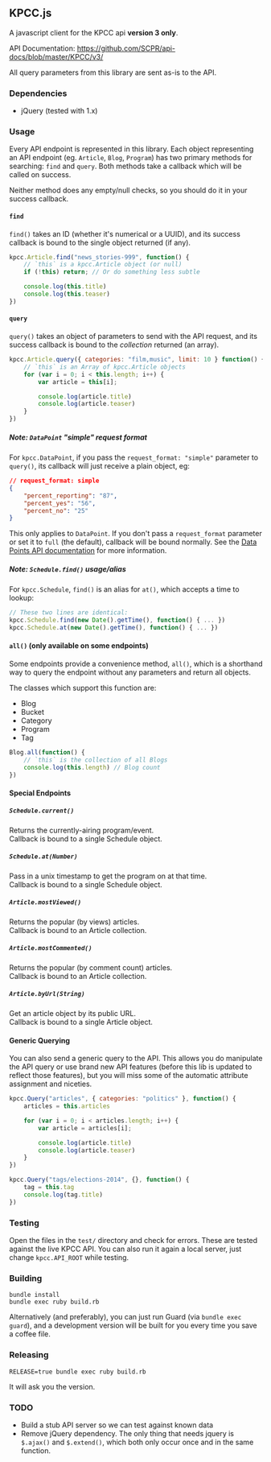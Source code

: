 ## KPCC.js

A javascript client for the KPCC api **version 3 only**.

API Documentation: https://github.com/SCPR/api-docs/blob/master/KPCC/v3/

All query parameters from this library are sent as-is to the API.


### Dependencies
* jQuery (tested with 1.x)


### Usage
Every API endpoint is represented in this library. Each object representing an API endpoint (eg. `Article`, `Blog`, `Program`) has two primary methods for searching: `find` and `query`. Both methods take a callback which will be called on success.

Neither method does any empty/null checks, so you should do it in your success callback.

#### `find`
`find()` takes an ID (whether it's numerical or a UUID), and its success callback is bound to the single object returned (if any).

```javascript
kpcc.Article.find("news_stories-999", function() {
    // `this` is a kpcc.Article object (or null)
    if (!this) return; // Or do something less subtle

    console.log(this.title)
    console.log(this.teaser)
})
```

#### `query`
`query()` takes an object of parameters to send with the API request, and its success callback is bound to the *collection* returned (an array).

```javascript
kpcc.Article.query({ categories: "film,music", limit: 10 } function() {
    // `this` is an Array of kpcc.Article objects
    for (var i = 0; i < this.length; i++) {
        var article = this[i];

        console.log(article.title)
        console.log(article.teaser)
    }
})
```

##### Note: `DataPoint` "simple" request format
For `kpcc.DataPoint`, if you pass the `request_format: "simple"` parameter to `query()`, its callback will just receive a plain object, eg:

```json
// request_format: simple
{
    "percent_reporting": "87",
    "percent_yes": "56",
    "percent_no": "25"
}
```

This only applies to `DataPoint`. If you don't pass a `request_format` parameter or set it to `full` (the default), callback will be bound normally. See the [Data Points API documentation](https://github.com/SCPR/api-docs/blob/master/KPCC/v3/endpoints/data_points.md) for more information.


##### Note: `Schedule.find()` usage/alias
For `kpcc.Schedule`, `find()` is an alias for `at()`, which accepts a time to lookup:

```javascript
// These two lines are identical:
kpcc.Schedule.find(new Date().getTime(), function() { ... })
kpcc.Schedule.at(new Date().getTime(), function() { ... })
```

#### `all()` (only available on some endpoints)
Some endpoints provide a convenience method, `all()`, which is a shorthand way to query the endpoint without any parameters and return all objects.

The classes which support this function are:
* Blog
* Bucket
* Category
* Program
* Tag

```javascript
Blog.all(function() {
    // `this` is the collection of all Blogs
    console.log(this.length) // Blog count
})
```

#### Special Endpoints
##### `Schedule.current()`
Returns the currently-airing program/event.  
Callback is bound to a single Schedule object.

##### `Schedule.at(Number)`
Pass in a unix timestamp to get the program on at that time.  
Callback is bound to a single Schedule object.

##### `Article.mostViewed()`
Returns the popular (by views) articles.  
Callback is bound to an Article collection.

##### `Article.mostCommented()`
Returns the popular (by comment count) articles.  
Callback is bound to an Article collection.

##### `Article.byUrl(String)`
Get an article object by its public URL.  
Callback is bound to a single Article object.

#### Generic Querying
You can also send a generic query to the API. This allows you do manipulate the API query or use brand new API features (before this lib is updated to reflect those features), but you will miss some of the automatic attribute assignment and niceties.

```javascript
kpcc.Query("articles", { categories: "politics" }, function() {
    articles = this.articles

    for (var i = 0; i < articles.length; i++) {
        var article = articles[i];

        console.log(article.title)
        console.log(article.teaser)
    }
})

kpcc.Query("tags/elections-2014", {}, function() {
    tag = this.tag
    console.log(tag.title)
})
```


### Testing
Open the files in the `test/` directory and check for errors. These are tested against the live KPCC API. You can also run it again a local server, just change `kpcc.API_ROOT` while testing.

### Building
```
bundle install
bundle exec ruby build.rb
```

Alternatively (and preferably), you can just run Guard (via `bundle exec guard`), and a development version will be built for you every time you save a coffee file.


### Releasing
```
RELEASE=true bundle exec ruby build.rb
```

It will ask you the version.

### TODO
* Build a stub API server so we can test against known data
* Remove jQuery dependency. The only thing that needs jquery is `$.ajax()` and `$.extend()`, which both only occur once and in the same function.
